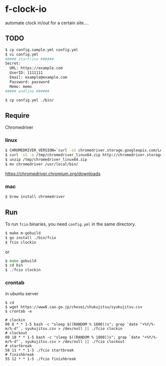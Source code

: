 # f-clock-io

automate clock in/out for a certain site....

## TODO

```bash
$ cp config.sample.yml config.yml
$ vi config.yml
##### startline ######
Secret:
  URL: https://example.com
  UserID: 1111111
  Email: example@example.com
  Password: password
  Memo: memo
##### endline ######

$ cp config.yml ./bin/
```

## Require
Chromedriver
### linux
```bash
$ CHROMEDRIVER_VERSION=`curl -sS chromedriver.storage.googleapis.com/LATEST_RELEASE`
$ curl -sS -o /tmp/chromedriver_linux64.zip http://chromedriver.storage.googleapis.com/$CHROMEDRIVER_VERSION/chromedriver_linux64.zip
$ unzip /tmp/chromedriver_linux64.zip
$ mv chromedriver /usr/local/bin/
```

https://chromedriver.chromium.org/downloads

### mac
```bash
$ brew install chromedriver
```

## Run

To run `fcio` binaries, you need `config.yml` in the same directory.

```bash
$ make m-gobuild
$ go install ./bin/fcio
$ fcio clockin
```

or
```go
$ make gobuild
$ cd bin
$ ./fcio clockin
```

### crontab
in ubuntu server

```
$ cd
$ wget https://www8.cao.go.jp/chosei/shukujitsu/syukujitsu.csv
$ crontab -e

# clockin
00 8 * * 1-5 bash -c "sleep $((RANDOM % 1800))s"; grep `date "+%Y/%-m/%-d"`, syukujitsu.csv > /dev/null || ./fcio clockin
# clockout
00 18 * * 1-5 bash -c "sleep $((RANDOM % 1800))s"; grep `date "+%Y/%-m/%-d"`, syukujitsu.csv > /dev/null || ./fcio clockout
# startbreak
58 11 * * 1-5 ./fcio startbreak
# finishbreak
55 12 * * 1-5 ./fcio finishbreak
```
